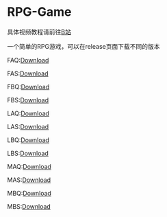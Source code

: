 # RPG-Game

具体视频教程请前往[B站](https://space.bilibili.com/175413312/channel/detail?cid=91205)

一个简单的RPG游戏，可以在release页面下载不同的版本

FAQ:[Download](https://github.com/Hukeqing/RPG-Game/releases/download/V1.0/FAQ.rar)

FAS:[Download](https://github.com/Hukeqing/RPG-Game/releases/download/V1.0/FAS.rar)

FBQ:[Download](https://github.com/Hukeqing/RPG-Game/releases/download/V1.0/FBQ.rar)

FBS:[Download](https://github.com/Hukeqing/RPG-Game/releases/download/V1.0/FBS.rar)

LAQ:[Download](https://github.com/Hukeqing/RPG-Game/releases/download/V1.0/LAQ.rar)

LAS:[Download](https://github.com/Hukeqing/RPG-Game/releases/download/V1.0/LAS.rar)

LBQ:[Download](https://github.com/Hukeqing/RPG-Game/releases/download/V1.0/LBQ.rar)

LBS:[Download](https://github.com/Hukeqing/RPG-Game/releases/download/V1.0/LBS.rar)

MAQ:[Download](https://github.com/Hukeqing/RPG-Game/releases/download/V1.0/MAQ.rar)

MAS:[Download](https://github.com/Hukeqing/RPG-Game/releases/download/V1.0/MAS.rar)

MBQ:[Download](https://github.com/Hukeqing/RPG-Game/releases/download/V1.0/MBQ.rar)

MBS:[Download](https://github.com/Hukeqing/RPG-Game/releases/download/V1.0/MBS.rar)
